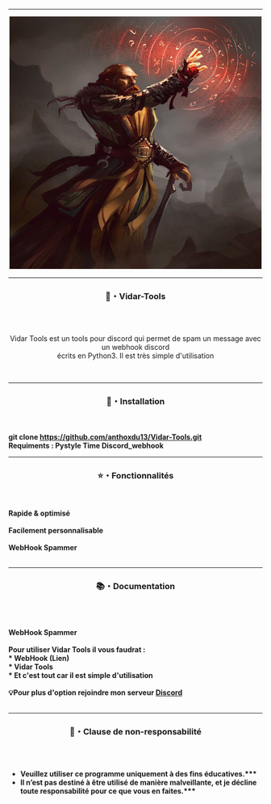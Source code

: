 -----
<p align="center">
<img src="https://github.com/anthoxdu13/Vidar-Tools/blob/main/vidar%20Tools.jpg?raw=true", width="500", height="500">
</p>

-----

### <p align="center">🔧・Vidar-Tools </p>
<br><br>
<p align="center">
<ong>
Vidar Tools est un tools pour discord qui permet de spam un message avec un webhook discord
<br>
écrits en Python3. Il est très simple d'utilisation
</fort>
</p>
<br>

-----

### <p align="center"> 💾・Installation</p>

<br><br>
<strong>git clone https://github.com/anthoxdu13/Vidar-Tools.git</fort>
<br>
<strong>Requiments :</fort>
<strong>Pystyle</fort>
<strong>Time</fort>
<strong>Discord_webhook</fort>
<br>

-----

### <p align="center"> ⭐・Fonctionnalités</p>

<br><br>
<strong>Rapide & optimisé</fort>
<br>
<br>
<strong>Facilement personnalisable</fort>
<br>
<br>
<strong>WebHook Spammer</fort>
<br>
<br>

-----

### <p align="center"> 📚・Documentation</p>

<br><br>
<br>
<strong>WebHook Spammer</fort>
<br>
<br>
<strong>Pour utiliser Vidar Tools il vous faudrat :</fort>
<br>
<strong>* WebHook (Lien)</fort>
<br>
<strong>* Vidar Tools</fort>
<br>
<strong>* Et c'est tout car il est simple d'utilisation</fort>
<br>
<br>
<strong>💡Pour plus d'option rejoindre mon serveur [Discord](https://discord.gg/ExdpKGkmYM) </fort>
<br>
<br>

-----

### <p align="center"> 📌・Clause de non-responsabilité</p>

<br><br>
* Veuillez utiliser ce programme uniquement à des fins éducatives.***
* Il n’est pas destiné à être utilisé de manière malveillante, et je décline toute responsabilité pour ce que vous en faites.***
<br><br>

